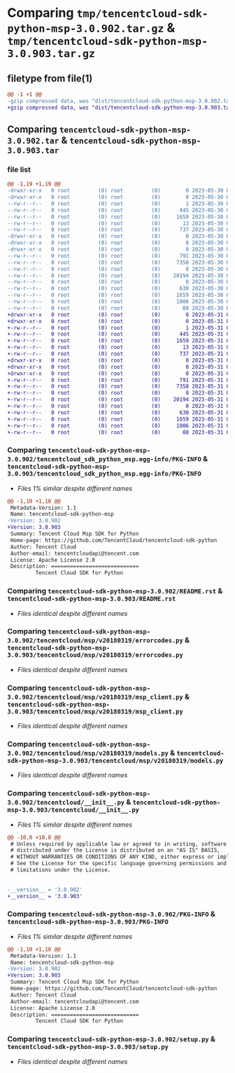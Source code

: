 # Comparing `tmp/tencentcloud-sdk-python-msp-3.0.902.tar.gz` & `tmp/tencentcloud-sdk-python-msp-3.0.903.tar.gz`

## filetype from file(1)

```diff
@@ -1 +1 @@
-gzip compressed data, was "dist/tencentcloud-sdk-python-msp-3.0.902.tar", last modified: Tue May 30 00:28:25 2023, max compression
+gzip compressed data, was "dist/tencentcloud-sdk-python-msp-3.0.903.tar", last modified: Wed May 31 02:16:31 2023, max compression
```

## Comparing `tencentcloud-sdk-python-msp-3.0.902.tar` & `tencentcloud-sdk-python-msp-3.0.903.tar`

### file list

```diff
@@ -1,19 +1,19 @@
-drwxr-xr-x   0 root         (0) root         (0)        0 2023-05-30 00:28:25.000000 tencentcloud-sdk-python-msp-3.0.902/
-drwxr-xr-x   0 root         (0) root         (0)        0 2023-05-30 00:28:25.000000 tencentcloud-sdk-python-msp-3.0.902/tencentcloud_sdk_python_msp.egg-info/
--rw-r--r--   0 root         (0) root         (0)        1 2023-05-30 00:28:25.000000 tencentcloud-sdk-python-msp-3.0.902/tencentcloud_sdk_python_msp.egg-info/dependency_links.txt
--rw-r--r--   0 root         (0) root         (0)      445 2023-05-30 00:28:25.000000 tencentcloud-sdk-python-msp-3.0.902/tencentcloud_sdk_python_msp.egg-info/SOURCES.txt
--rw-r--r--   0 root         (0) root         (0)     1659 2023-05-30 00:28:25.000000 tencentcloud-sdk-python-msp-3.0.902/tencentcloud_sdk_python_msp.egg-info/PKG-INFO
--rw-r--r--   0 root         (0) root         (0)       13 2023-05-30 00:28:25.000000 tencentcloud-sdk-python-msp-3.0.902/tencentcloud_sdk_python_msp.egg-info/top_level.txt
--rw-r--r--   0 root         (0) root         (0)      737 2023-05-30 00:28:25.000000 tencentcloud-sdk-python-msp-3.0.902/README.rst
-drwxr-xr-x   0 root         (0) root         (0)        0 2023-05-30 00:28:25.000000 tencentcloud-sdk-python-msp-3.0.902/tencentcloud/
-drwxr-xr-x   0 root         (0) root         (0)        0 2023-05-30 00:28:25.000000 tencentcloud-sdk-python-msp-3.0.902/tencentcloud/msp/
-drwxr-xr-x   0 root         (0) root         (0)        0 2023-05-30 00:28:25.000000 tencentcloud-sdk-python-msp-3.0.902/tencentcloud/msp/v20180319/
--rw-r--r--   0 root         (0) root         (0)      791 2023-05-30 00:28:25.000000 tencentcloud-sdk-python-msp-3.0.902/tencentcloud/msp/v20180319/errorcodes.py
--rw-r--r--   0 root         (0) root         (0)     7358 2023-05-30 00:28:25.000000 tencentcloud-sdk-python-msp-3.0.902/tencentcloud/msp/v20180319/msp_client.py
--rw-r--r--   0 root         (0) root         (0)        0 2023-05-30 00:28:25.000000 tencentcloud-sdk-python-msp-3.0.902/tencentcloud/msp/v20180319/__init__.py
--rw-r--r--   0 root         (0) root         (0)    20194 2023-05-30 00:28:25.000000 tencentcloud-sdk-python-msp-3.0.902/tencentcloud/msp/v20180319/models.py
--rw-r--r--   0 root         (0) root         (0)        0 2023-05-30 00:28:25.000000 tencentcloud-sdk-python-msp-3.0.902/tencentcloud/msp/__init__.py
--rw-r--r--   0 root         (0) root         (0)      630 2023-05-30 00:28:25.000000 tencentcloud-sdk-python-msp-3.0.902/tencentcloud/__init__.py
--rw-r--r--   0 root         (0) root         (0)     1659 2023-05-30 00:28:25.000000 tencentcloud-sdk-python-msp-3.0.902/PKG-INFO
--rw-r--r--   0 root         (0) root         (0)     1006 2023-05-30 00:28:25.000000 tencentcloud-sdk-python-msp-3.0.902/setup.py
--rw-r--r--   0 root         (0) root         (0)       88 2023-05-30 00:28:25.000000 tencentcloud-sdk-python-msp-3.0.902/setup.cfg
+drwxr-xr-x   0 root         (0) root         (0)        0 2023-05-31 02:16:31.000000 tencentcloud-sdk-python-msp-3.0.903/
+drwxr-xr-x   0 root         (0) root         (0)        0 2023-05-31 02:16:31.000000 tencentcloud-sdk-python-msp-3.0.903/tencentcloud_sdk_python_msp.egg-info/
+-rw-r--r--   0 root         (0) root         (0)        1 2023-05-31 02:16:31.000000 tencentcloud-sdk-python-msp-3.0.903/tencentcloud_sdk_python_msp.egg-info/dependency_links.txt
+-rw-r--r--   0 root         (0) root         (0)      445 2023-05-31 02:16:31.000000 tencentcloud-sdk-python-msp-3.0.903/tencentcloud_sdk_python_msp.egg-info/SOURCES.txt
+-rw-r--r--   0 root         (0) root         (0)     1659 2023-05-31 02:16:31.000000 tencentcloud-sdk-python-msp-3.0.903/tencentcloud_sdk_python_msp.egg-info/PKG-INFO
+-rw-r--r--   0 root         (0) root         (0)       13 2023-05-31 02:16:31.000000 tencentcloud-sdk-python-msp-3.0.903/tencentcloud_sdk_python_msp.egg-info/top_level.txt
+-rw-r--r--   0 root         (0) root         (0)      737 2023-05-31 02:16:31.000000 tencentcloud-sdk-python-msp-3.0.903/README.rst
+drwxr-xr-x   0 root         (0) root         (0)        0 2023-05-31 02:16:31.000000 tencentcloud-sdk-python-msp-3.0.903/tencentcloud/
+drwxr-xr-x   0 root         (0) root         (0)        0 2023-05-31 02:16:31.000000 tencentcloud-sdk-python-msp-3.0.903/tencentcloud/msp/
+drwxr-xr-x   0 root         (0) root         (0)        0 2023-05-31 02:16:31.000000 tencentcloud-sdk-python-msp-3.0.903/tencentcloud/msp/v20180319/
+-rw-r--r--   0 root         (0) root         (0)      791 2023-05-31 02:16:31.000000 tencentcloud-sdk-python-msp-3.0.903/tencentcloud/msp/v20180319/errorcodes.py
+-rw-r--r--   0 root         (0) root         (0)     7358 2023-05-31 02:16:31.000000 tencentcloud-sdk-python-msp-3.0.903/tencentcloud/msp/v20180319/msp_client.py
+-rw-r--r--   0 root         (0) root         (0)        0 2023-05-31 02:16:31.000000 tencentcloud-sdk-python-msp-3.0.903/tencentcloud/msp/v20180319/__init__.py
+-rw-r--r--   0 root         (0) root         (0)    20194 2023-05-31 02:16:31.000000 tencentcloud-sdk-python-msp-3.0.903/tencentcloud/msp/v20180319/models.py
+-rw-r--r--   0 root         (0) root         (0)        0 2023-05-31 02:16:31.000000 tencentcloud-sdk-python-msp-3.0.903/tencentcloud/msp/__init__.py
+-rw-r--r--   0 root         (0) root         (0)      630 2023-05-31 02:16:31.000000 tencentcloud-sdk-python-msp-3.0.903/tencentcloud/__init__.py
+-rw-r--r--   0 root         (0) root         (0)     1659 2023-05-31 02:16:31.000000 tencentcloud-sdk-python-msp-3.0.903/PKG-INFO
+-rw-r--r--   0 root         (0) root         (0)     1006 2023-05-31 02:16:31.000000 tencentcloud-sdk-python-msp-3.0.903/setup.py
+-rw-r--r--   0 root         (0) root         (0)       88 2023-05-31 02:16:31.000000 tencentcloud-sdk-python-msp-3.0.903/setup.cfg
```

### Comparing `tencentcloud-sdk-python-msp-3.0.902/tencentcloud_sdk_python_msp.egg-info/PKG-INFO` & `tencentcloud-sdk-python-msp-3.0.903/tencentcloud_sdk_python_msp.egg-info/PKG-INFO`

 * *Files 1% similar despite different names*

```diff
@@ -1,10 +1,10 @@
 Metadata-Version: 1.1
 Name: tencentcloud-sdk-python-msp
-Version: 3.0.902
+Version: 3.0.903
 Summary: Tencent Cloud Msp SDK for Python
 Home-page: https://github.com/TencentCloud/tencentcloud-sdk-python
 Author: Tencent Cloud
 Author-email: tencentcloudapi@tencent.com
 License: Apache License 2.0
 Description: ============================
         Tencent Cloud SDK for Python
```

### Comparing `tencentcloud-sdk-python-msp-3.0.902/README.rst` & `tencentcloud-sdk-python-msp-3.0.903/README.rst`

 * *Files identical despite different names*

### Comparing `tencentcloud-sdk-python-msp-3.0.902/tencentcloud/msp/v20180319/errorcodes.py` & `tencentcloud-sdk-python-msp-3.0.903/tencentcloud/msp/v20180319/errorcodes.py`

 * *Files identical despite different names*

### Comparing `tencentcloud-sdk-python-msp-3.0.902/tencentcloud/msp/v20180319/msp_client.py` & `tencentcloud-sdk-python-msp-3.0.903/tencentcloud/msp/v20180319/msp_client.py`

 * *Files identical despite different names*

### Comparing `tencentcloud-sdk-python-msp-3.0.902/tencentcloud/msp/v20180319/models.py` & `tencentcloud-sdk-python-msp-3.0.903/tencentcloud/msp/v20180319/models.py`

 * *Files identical despite different names*

### Comparing `tencentcloud-sdk-python-msp-3.0.902/tencentcloud/__init__.py` & `tencentcloud-sdk-python-msp-3.0.903/tencentcloud/__init__.py`

 * *Files 1% similar despite different names*

```diff
@@ -10,8 +10,8 @@
 # Unless required by applicable law or agreed to in writing, software
 # distributed under the License is distributed on an "AS IS" BASIS,
 # WITHOUT WARRANTIES OR CONDITIONS OF ANY KIND, either express or implied.
 # See the License for the specific language governing permissions and
 # limitations under the License.
 
 
-__version__ = '3.0.902'
+__version__ = '3.0.903'
```

### Comparing `tencentcloud-sdk-python-msp-3.0.902/PKG-INFO` & `tencentcloud-sdk-python-msp-3.0.903/PKG-INFO`

 * *Files 1% similar despite different names*

```diff
@@ -1,10 +1,10 @@
 Metadata-Version: 1.1
 Name: tencentcloud-sdk-python-msp
-Version: 3.0.902
+Version: 3.0.903
 Summary: Tencent Cloud Msp SDK for Python
 Home-page: https://github.com/TencentCloud/tencentcloud-sdk-python
 Author: Tencent Cloud
 Author-email: tencentcloudapi@tencent.com
 License: Apache License 2.0
 Description: ============================
         Tencent Cloud SDK for Python
```

### Comparing `tencentcloud-sdk-python-msp-3.0.902/setup.py` & `tencentcloud-sdk-python-msp-3.0.903/setup.py`

 * *Files identical despite different names*

